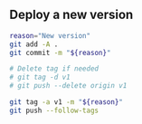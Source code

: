 ## Deploy a new version

```bash
reason="New version"
git add -A .
git commit -m "${reason}"

# Delete tag if needed
# git tag -d v1
# git push --delete origin v1

git tag -a v1 -m "${reason}"
git push --follow-tags
```
